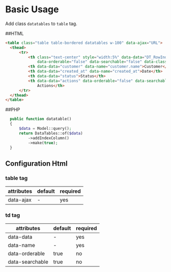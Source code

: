 # Basic Usage
Add class `datatables` to `table` tag.

##HTML
```html
<table class="table table-bordered datatables w-100" data-ajax="URL">
  <thead>
      <tr>
          <th class="text-center" style="width:5%" data-data="DT_RowIndex" data-name="index"
              data-orderable="false" data-searchable="false" data-class="text-center">No</th>
          <th data-data="customer" data-name="customer.name">Customer</th>
          <th data-data="created_at" data-name="created_at">Date</th>
          <th data-data="status">Status</th>
          <th data-data="actions" data-orderable="false" data-searchable="false">
              Actions</th>
      </tr>
  </thead>
</table>
```


##PHP
```php
  public function datatable()
  {
      $data = Model::query();
      return DataTables::of($data)
          ->addIndexColumn()
          ->make(true);
  }
```

## Configuration Html
### table tag
| attributes | default | required |
| --- | --- | --- |
| data-ajax  | - | yes |

### td tag

| attributes | default | required |
| --- | --- | --- |
| data-data | - | yes |
| data-name | - | yes |
| data-orderable | true | no |
| data-searchable | true | no |